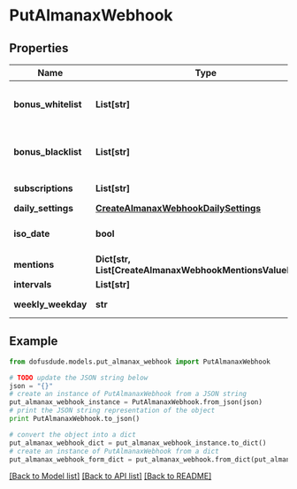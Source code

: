# PutAlmanaxWebhook


## Properties
Name | Type | Description | Notes
------------ | ------------- | ------------- | -------------
**bonus_whitelist** | **List[str]** | from all available bonuses (ids) from /dofus2/meta/{language}/almanax/bonuses. Delete old entries with empty array []. Just null changes nothing. | [optional] 
**bonus_blacklist** | **List[str]** | from all available bonuses (ids) from /dofus2/meta/{language}/almanax/bonuses. Delete old entries with empty array []. Just null changes nothing. | [optional] 
**subscriptions** | **List[str]** | Get the available subscriptions with /meta/webhooks/almanax | [optional] 
**daily_settings** | [**CreateAlmanaxWebhookDailySettings**](CreateAlmanaxWebhookDailySettings.md) |  | [optional] 
**iso_date** | **bool** | If false, it will use common local time formats and weekday translations. If true, the format is YYYY-MM-DD. | [optional] [default to False]
**mentions** | **Dict[str, List[CreateAlmanaxWebhookMentionsValueInner]]** | Almanax bonus ids mapped to array of mentions. | [optional] 
**intervals** | **List[str]** |  | [optional] 
**weekly_weekday** | **str** | When to post the weekly preview at the specified time. | [optional] 

## Example

```python
from dofusdude.models.put_almanax_webhook import PutAlmanaxWebhook

# TODO update the JSON string below
json = "{}"
# create an instance of PutAlmanaxWebhook from a JSON string
put_almanax_webhook_instance = PutAlmanaxWebhook.from_json(json)
# print the JSON string representation of the object
print PutAlmanaxWebhook.to_json()

# convert the object into a dict
put_almanax_webhook_dict = put_almanax_webhook_instance.to_dict()
# create an instance of PutAlmanaxWebhook from a dict
put_almanax_webhook_form_dict = put_almanax_webhook.from_dict(put_almanax_webhook_dict)
```
[[Back to Model list]](../README.md#documentation-for-models) [[Back to API list]](../README.md#documentation-for-api-endpoints) [[Back to README]](../README.md)


